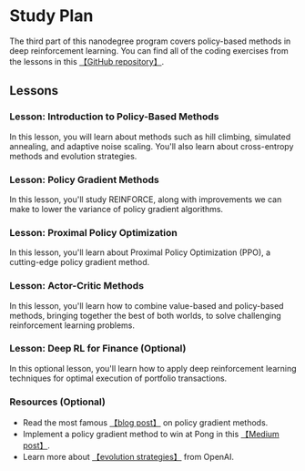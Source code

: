 # Study Plan

The third part of this nanodegree program covers policy-based methods in deep reinforcement learning. You can find all of the coding exercises from the lessons in this [【GitHub repository】](https://github.com/udacity/deep-reinforcement-learning).

## Lessons

### Lesson: Introduction to Policy-Based Methods
In this lesson, you will learn about methods such as hill climbing, simulated annealing, and adaptive noise scaling. You'll also learn about cross-entropy methods and evolution strategies.

### Lesson: Policy Gradient Methods
In this lesson, you'll study REINFORCE, along with improvements we can make to lower the variance of policy gradient algorithms.

### Lesson: Proximal Policy Optimization
In this lesson, you'll learn about Proximal Policy Optimization (PPO), a cutting-edge policy gradient method.

### Lesson: Actor-Critic Methods
In this lesson, you'll learn how to combine value-based and policy-based methods, bringing together the best of both worlds, to solve challenging reinforcement learning problems.

### Lesson: Deep RL for Finance (Optional)
In this optional lesson, you'll learn how to apply deep reinforcement learning techniques for optimal execution of portfolio transactions.

### Resources (Optional)
* Read the most famous [【blog post】](http://karpathy.github.io/2016/05/31/rl/g) on policy gradient methods.
* Implement a policy gradient method to win at Pong in this [【Medium post】](https://medium.com/@dhruvp/how-to-write-a-neural-network-to-play-pong-from-scratch-956b57d4f6e0).
* Learn more about [【evolution strategies】](https://blog.openai.com/evolution-strategies/) from OpenAI.